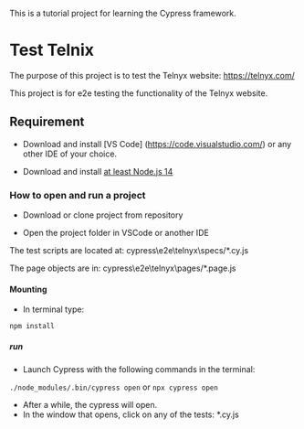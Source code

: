This is a tutorial project for learning the Cypress framework.

# Test Telnix

The purpose of this project is to test the Telnyx website: https://telnyx.com/

This project is for e2e testing the functionality of the Telnyx website.

## Requirement

- Download and install [VS Code] (https://code.visualstudio.com/) or any other IDE of your choice.

- Download and install [at least Node.js 14](https://nodejs.org/uk/download/)

### How to open and run a project

- Download or clone project from repository

- Open the project folder in VSCode or another IDE

The test scripts are located at: cypress\e2e\telnyx\specs/\*.cy.js

The page objects are in: cypress\e2e\telnyx\pages/\*.page.js

#### Mounting

- In terminal type:

`npm install`

##### run

- Launch Cypress with the following commands in the terminal:

`./node_modules/.bin/cypress open` or `npx cypress open`

- After a while, the cypress will open.
- In the window that opens, click on any of the tests: \*.cy.js
